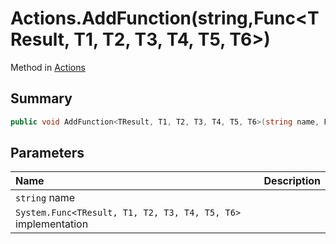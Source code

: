 # Actions.AddFunction(string,Func<TResult, T1, T2, T3, T4, T5, T6>)

Method in [Actions](/api/csharp/yarn.unity.actions.md)

## Summary



```csharp
public void AddFunction<TResult, T1, T2, T3, T4, T5, T6>(string name, Func<TResult, T1, T2, T3, T4, T5, T6> implementation);
```

## Parameters

|Name|Description|
|:---|:---|
|`string` name||
|`System.Func<TResult, T1, T2, T3, T4, T5, T6>` implementation||

